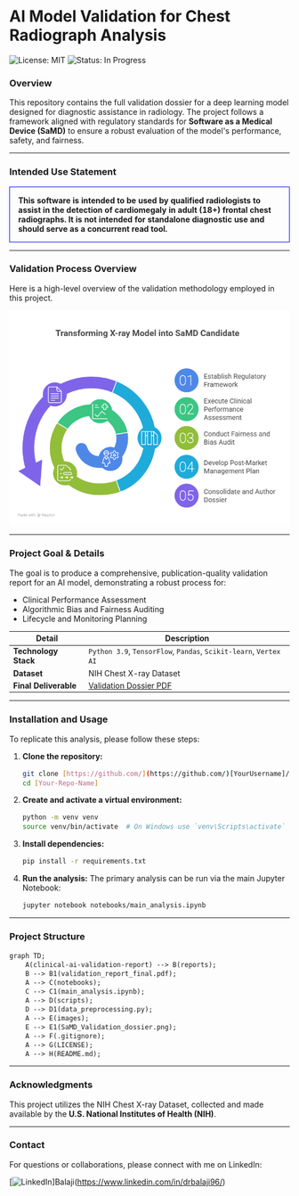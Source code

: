# AI Model Validation for Chest Radiograph Analysis

![License: MIT](https://img.shields.io/badge/License-MIT-yellow.svg)
![Status: In Progress](https://img.shields.io/badge/Status-In%20Progress-blue.svg)

### Overview
This repository contains the full validation dossier for a deep learning model designed for diagnostic assistance in radiology. The project follows a framework aligned with regulatory standards for **Software as a Medical Device (SaMD)** to ensure a robust evaluation of the model's performance, safety, and fairness.

---

### Intended Use Statement
<table>
<tr>
<td style="border: 1px solid blue; border-radius: 10px; padding: 15px;">
<strong>This software is intended to be used by qualified radiologists to assist in the detection of cardiomegaly in adult (18+) frontal chest radiographs. It is not intended for standalone diagnostic use and should serve as a concurrent read tool.</strong>
</td>
</tr>
</table>

---

### Validation Process Overview
Here is a high-level overview of the validation methodology employed in this project.

![Validation Process Flowchart](images/SaMD_Validation_dossier.png)

---

### Project Goal & Details

The goal is to produce a comprehensive, publication-quality validation report for an AI model, demonstrating a robust process for:
* Clinical Performance Assessment
* Algorithmic Bias and Fairness Auditing
* Lifecycle and Monitoring Planning

| Detail | Description |
|---|---|
| **Technology Stack** | `Python 3.9`, `TensorFlow`, `Pandas`, `Scikit-learn`, `Vertex AI` |
| **Dataset** | NIH Chest X-ray Dataset |
| **Final Deliverable** | [Validation Dossier PDF](./reports/validation_report_final.pdf) |

---

### Installation and Usage
To replicate this analysis, please follow these steps:

1.  **Clone the repository:**
    ```bash
    git clone [https://github.com/](https://github.com/)[YourUsername]/[Your-Repo-Name].git
    cd [Your-Repo-Name]
    ```
2.  **Create and activate a virtual environment:**
    ```bash
    python -m venv venv
    source venv/bin/activate  # On Windows use `venv\Scripts\activate`
    ```
3.  **Install dependencies:**
    ```bash
    pip install -r requirements.txt
    ```
4.  **Run the analysis:**
    The primary analysis can be run via the main Jupyter Notebook:
    ```bash
    jupyter notebook notebooks/main_analysis.ipynb
    ```
---

### Project Structure

```mermaid
graph TD;
    A(clinical-ai-validation-report) --> B(reports);
    B --> B1(validation_report_final.pdf);
    A --> C(notebooks);
    C --> C1(main_analysis.ipynb);
    A --> D(scripts);
    D --> D1(data_preprocessing.py);
    A --> E(images);
    E --> E1(SaMD_Validation_dossier.png);
    A --> F(.gitignore);
    A --> G(LICENSE);
    A --> H(README.md);
```
---

### Acknowledgments
This project utilizes the NIH Chest X-ray Dataset, collected and made available by the **U.S. National Institutes of Health (NIH)**.

---

### Contact
For questions or collaborations, please connect with me on LinkedIn:

[![LinkedIn](https://img.shields.io/badge/LinkedIn-Blaaji%20Ramanathan-blue?style=flat&logo=linkedin)]Balaji(https://www.linkedin.com/in/drbalaji96/)
